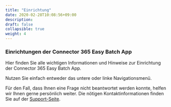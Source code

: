 ```yaml
---
title: "Einrichtung"
date: 2020-02-28T10:08:56+09:00
description: 
draft: false
collapsible: true
weight: 4
---
```

### Einrichtungen der Connector 365 Easy Batch App

Hier finden Sie alle wichtigen Informationen und Hinweise zur Einrichtung der Connector 365 Easy Batch App.

Nutzen Sie einfach entweder das untere oder linke Navigationsmenü.

Für den Fall, dass Ihnen eine Frage nicht beantwortet werden konnte, helfen wir Ihnen gerne persönlich weiter. Die nötigen Kontaktinformationen finden Sie auf der [Support-Seite](de-de/apps/help-and-support/).